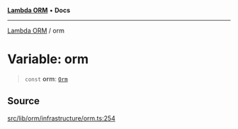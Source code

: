 [**Lambda ORM**](../README.md) • **Docs**

***

[Lambda ORM](../README.md) / orm

# Variable: orm

> `const` **orm**: [`Orm`](../classes/Orm.md)

## Source

[src/lib/orm/infrastructure/orm.ts:254](https://github.com/lambda-orm/lambdaorm/blob/46e86d864b5f4223fb0b1052cc3ab701d4af5a21/src/lib/orm/infrastructure/orm.ts#L254)
